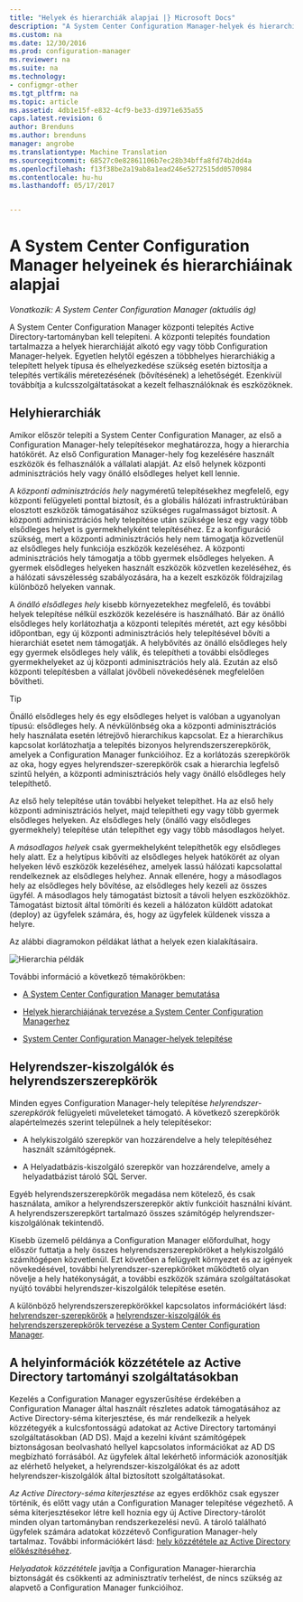 ```yaml
---
title: "Helyek és hierarchiák alapjai |} Microsoft Docs"
description: "A System Center Configuration Manager-helyek és hierarchiák alapszintű adatainak beolvasása."
ms.custom: na
ms.date: 12/30/2016
ms.prod: configuration-manager
ms.reviewer: na
ms.suite: na
ms.technology:
- configmgr-other
ms.tgt_pltfrm: na
ms.topic: article
ms.assetid: 4db1e15f-e832-4cf9-be33-d3971e635a55
caps.latest.revision: 6
author: Brenduns
ms.author: brenduns
manager: angrobe
ms.translationtype: Machine Translation
ms.sourcegitcommit: 68527c0e82861106b7ec28b34bffa8fd74b2dd4a
ms.openlocfilehash: f13f38be2a19ab8a1ead246e5272515dd0570984
ms.contentlocale: hu-hu
ms.lasthandoff: 05/17/2017


---
```

# <a name="fundamentals-of-sites-and-hierarchies-for-system-center-configuration-manager"></a>A System Center Configuration Manager helyeinek és hierarchiáinak alapjai

*Vonatkozik: A System Center Configuration Manager (aktuális ág)*

A System Center Configuration Manager központi telepítés Active Directory-tartományban kell telepíteni. A központi telepítés foundation tartalmazza a helyek hierarchiáját alkotó egy vagy több Configuration Manager-helyek. Egyetlen helytől egészen a többhelyes hierarchiákig a telepített helyek típusa és elhelyezkedése szükség esetén biztosítja a telepítés vertikális méretezésének (bővítésének) a lehetőségét. Ezenkívül továbbítja a kulcsszolgáltatásokat a kezelt felhasználóknak és eszközöknek.

## <a name="hierarchies-of-sites"></a>Helyhierarchiák
Amikor először telepíti a System Center Configuration Manager, az első a Configuration Manager-hely telepítésekor meghatározza, hogy a hierarchia hatókörét. Az első Configuration Manager-hely fog kezelésére használt eszközök és felhasználók a vállalati alapját. Az első helynek központi adminisztrációs hely vagy önálló elsődleges helyet kell lennie.  

 A *központi adminisztrációs hely* nagyméretű telepítésekhez megfelelő, egy központi felügyeleti ponttal biztosít, és a globális hálózati infrastruktúrában elosztott eszközök támogatásához szükséges rugalmasságot biztosít. A központi adminisztrációs hely telepítése után szüksége lesz egy vagy több elsődleges helyet is gyermekhelyként telepítéséhez. Ez a konfiguráció szükség, mert a központi adminisztrációs hely nem támogatja közvetlenül az elsődleges hely funkciója eszközök kezeléséhez. A központi adminisztrációs hely támogatja a több gyermek elsődleges helyeken. A gyermek elsődleges helyeken használt eszközök közvetlen kezeléséhez, és a hálózati sávszélesség szabályozására, ha a kezelt eszközök földrajzilag különböző helyeken vannak.  

 A *önálló elsődleges hely* kisebb környezetekhez megfelelő, és további helyek telepítése nélkül eszközök kezelésére is használható. Bár az önálló elsődleges hely korlátozhatja a központi telepítés méretét, azt egy későbbi időpontban, egy új központi adminisztrációs hely telepítésével bővíti a hierarchiát esetet nem támogatják. A helybővítés az önálló elsődleges hely egy gyermek elsődleges hely válik, és telepítheti a további elsődleges gyermekhelyeket az új központi adminisztrációs hely alá. Ezután az első központi telepítésben a vállalat jövőbeli növekedésének megfelelően bővítheti.  

> [!TIP]  
>  Önálló elsődleges hely és egy elsődleges helyet is valóban a ugyanolyan típusú: elsődleges hely. A névkülönbség oka a központi adminisztrációs hely használata esetén létrejövő hierarchikus kapcsolat. Ez a hierarchikus kapcsolat korlátozhatja a telepítés bizonyos helyrendszerszerepkörök, amelyek a Configuration Manager funkcióihoz. Ez a korlátozás szerepkörök az oka, hogy egyes helyrendszer-szerepkörök csak a hierarchia legfelső szintű helyén, a központi adminisztrációs hely vagy önálló elsődleges hely telepíthető.  

 Az első hely telepítése után további helyeket telepíthet. Ha az első hely központi adminisztrációs helyet, majd telepítheti egy vagy több gyermek elsődleges helyeken. Az elsődleges hely (önálló vagy elsődleges gyermekhely) telepítése után telepíthet egy vagy több másodlagos helyet.  

 A *másodlagos helyek* csak gyermekhelyként telepíthetők egy elsődleges hely alatt. Ez a helytípus kibővíti az elsődleges helyek hatókörét az olyan helyeken lévő eszközök kezeléséhez, amelyek lassú hálózati kapcsolattal rendelkeznek az elsődleges helyhez. Annak ellenére, hogy a másodlagos hely az elsődleges hely bővítése, az elsődleges hely kezeli az összes ügyfél. A másodlagos hely támogatást biztosít a távoli helyen eszközökhöz. Támogatást biztosít által tömöríti és kezeli a hálózaton küldött adatokat (deploy) az ügyfelek számára, és, hogy az ügyfelek küldenek vissza a helyre.  

 Az alábbi diagramokon példákat láthat a helyek ezen kialakításaira.  

 ![Hierarchia példák](media/Hierarchy_examples.png)  

 További információ a következő témakörökben:  

-   [A System Center Configuration Manager bemutatása](../../core/understand/introduction.md)  

-   [Helyek hierarchiájának tervezése a System Center Configuration Managerhez](../../core/plan-design/hierarchy/design-a-hierarchy-of-sites.md)  

-   [System Center Configuration Manager-helyek telepítése](/sccm/core/servers/deploy/install/installing-sites)  

## <a name="site-system-servers-and-site-system-roles"></a>Helyrendszer-kiszolgálók és helyrendszerszerepkörök  
 Minden egyes Configuration Manager-hely telepítése *helyrendszer-szerepkörök* felügyeleti műveleteket támogató. A következő szerepkörök alapértelmezés szerint települnek a hely telepítésekor:

-   A helykiszolgáló szerepkör van hozzárendelve a hely telepítéséhez használt számítógépnek.

-   A Helyadatbázis-kiszolgáló szerepkör van hozzárendelve, amely a helyadatbázist tároló SQL Server.

Egyéb helyrendszerszerepkörök megadása nem kötelező, és csak használata, amikor a helyrendszerszerepkör aktív funkcióit használni kívánt. A helyrendszerszerepkört tartalmazó összes számítógép helyrendszer-kiszolgálónak tekintendő.  

 Kisebb üzemelő példánya a Configuration Manager előfordulhat, hogy először futtatja a hely összes helyrendszerszerepköröket a helykiszolgáló számítógépen közvetlenül. Ezt követően a felügyelt környezet és az igények növekedésével, további helyrendszer-szerepköröket működtető olyan növelje a hely hatékonyságát, a további eszközök számára szolgáltatásokat nyújtó további helyrendszer-kiszolgálók telepítése esetén.  

 A különböző helyrendszerszerepkörökkel kapcsolatos információkért lásd: [helyrendszer-szerepkörök](../../core/plan-design/hierarchy/plan-for-site-system-servers-and-site-system-roles.md#bkmk_planroles) a [helyrendszer-kiszolgálók és helyrendszerszerepkörök tervezése a System Center Configuration Manager](../../core/plan-design/hierarchy/plan-for-site-system-servers-and-site-system-roles.md).

## <a name="publishing-site-information-to-active-directory-domain-services"></a>A helyinformációk közzététele az Active Directory tartományi szolgáltatásokban  
 Kezelés a Configuration Manager egyszerűsítése érdekében a Configuration Manager által használt részletes adatok támogatásához az Active Directory-séma kiterjesztése, és már rendelkezik a helyek közzétegyék a kulcsfontosságú adatokat az Active Directory tartományi szolgáltatásokban (AD DS). Majd a kezelni kívánt számítógépek biztonságosan beolvasható hellyel kapcsolatos információkat az AD DS megbízható forrásából. Az ügyfelek által lekérhető információk azonosítják az elérhető helyeket, a helyrendszer-kiszolgálókat és az adott helyrendszer-kiszolgálók által biztosított szolgáltatásokat.  

 *Az Active Directory-séma kiterjesztése* az egyes erdőkhöz csak egyszer történik, és előtt vagy után a Configuration Manager telepítése végezhető.   A séma kiterjesztésekor létre kell hoznia egy új Active Directory-tárolót minden olyan tartományban rendszerkezelési nevű. A tároló található ügyfelek számára adatokat közzétevő Configuration Manager-hely tartalmaz. További információkért lásd: [hely közzététele az Active Directory előkészítéséhez](../../core/plan-design/network/extend-the-active-directory-schema.md).  

 *Helyadatok közzététele* javítja a Configuration Manager-hierarchia biztonságát és csökkenti az adminisztratív terhelést, de nincs szükség az alapvető a Configuration Manager funkcióihoz.  

